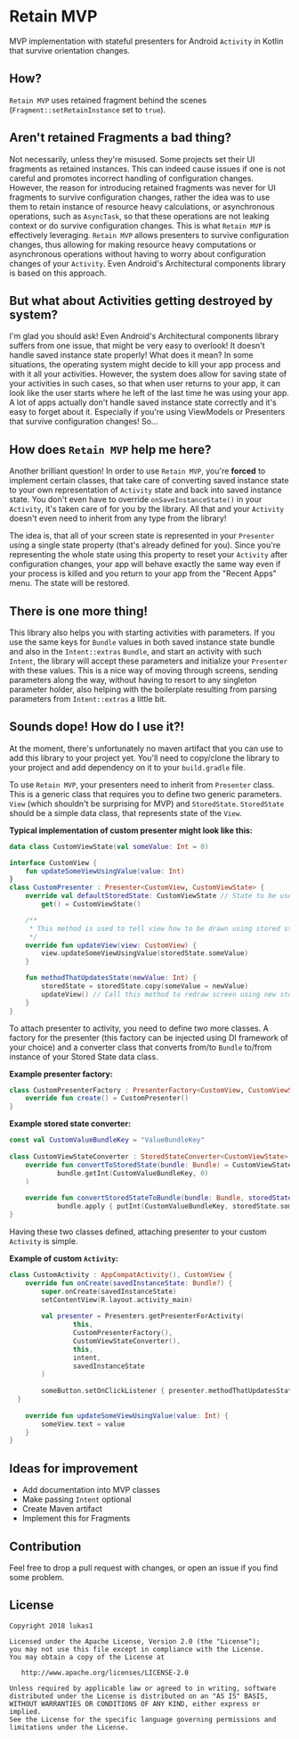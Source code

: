 
# Retain MVP
  
MVP implementation with stateful presenters for Android `Activity` in Kotlin that survive orientation changes.

## How?
`Retain MVP` uses retained fragment behind the scenes (`Fragment::setRetainInstance` set to `true`).

## Aren't retained Fragments a bad thing?
Not necessarily, unless they're misused. Some projects set their UI fragments as retained instances. This can indeed cause issues if one is not careful and promotes incorrect handling of configuration changes. However, the reason for introducing retained fragments was never for UI fragments to survive configuration changes, rather the idea was to use them to retain instance of resource heavy calculations, or asynchronous operations, such as `AsyncTask`, so that these operations are not leaking context or do survive configuration changes. This is what `Retain MVP` is effectively leveraging. `Retain MVP` allows presenters to survive configuration changes, thus allowing for making resource heavy computations or asynchronous operations without having to worry about configuration changes of your `Activity`. Even Android's Architectural components library is based on this approach.

## But what about Activities getting destroyed by system?
I'm glad you should ask! Even Android's Architectural components library suffers from one issue, that might be very easy to overlook! It doesn't handle saved instance state properly! What does it mean? In some situations, the operating system might decide to kill your app process and with it all your activities. However, the system does allow for saving state of your activities in such cases, so that when user returns to your app, it can look like the user starts where he left of the last time he was using your app. A lot of apps actually don't handle saved instance state correctly and it's easy to forget about it. Especially if you're using ViewModels or Presenters that survive configuration changes! So... 

## How does `Retain MVP` help me here? 
Another brilliant question! In order to use `Retain MVP`, you're **forced** to implement certain classes, that take care of converting saved instance state to your own representation of `Activity` state and back into saved instance state. You don't even have to override `onSaveInstanceState()` in your `Activity`, it's taken care of for you by the library. All that and your `Activity` doesn't even need to inherit from any type from the library!

The idea is, that all of your screen state is represented in your `Presenter` using a single state property (that's already defined for you). Since you're representing the whole state using this property to reset your `Activity` after configuration changes, your app will behave exactly the same way even if your process is killed and you return to your app from the "Recent Apps" menu. The state will be restored.

## There is one more thing!
This library also helps you with starting activities with parameters. If you use the same keys for `Bundle` values in both saved instance state bundle and also in the `Intent::extras` `Bundle`,  and start an activity with such `Intent`, the library will accept these parameters and initialize your `Presenter` with these values. This is a nice way of moving through screens, sending parameters along the way, without having to resort to any singleton parameter holder, also helping with the boilerplate resulting from parsing parameters from `Intent::extras` a little bit.

## Sounds dope! How do I use it?!
At the moment, there's unfortunately no maven artifact that you can use to add this library to your project yet. You'll need to copy/clone the library to your project and add dependency on it to your `build.gradle` file.

To use `Retain MVP`, your presenters need to inherit from `Presenter` class. This is a generic class that requires you to define two generic parameters. `View` (which shouldn't be surprising for MVP) and `StoredState`. `StoredState` should be a simple data class, that represents state of the `View`. 

**Typical implementation of custom presenter might look like this:**

```kotlin
data class CustomViewState(val someValue: Int = 0)

interface CustomView {
    fun updateSomeViewUsingValue(value: Int)
}
class CustomPresenter : Presenter<CustomView, CustomViewState> {
    override val defaultStoredState: CustomViewState // State to be used as default  
        get() = CustomViewState()

    /**
     * This method is used to tell view how to be drawn using stored state
     */
    override fun updateView(view: CustomView) {
        view.updateSomeViewUsingValue(storedState.someValue)
    }

    fun methodThatUpdatesState(newValue: Int) {
        storedState = storedState.copy(someValue = newValue)
        updateView() // Call this method to redraw screen using new stored state
    }
}
```

To attach presenter to activity, you need to define two more classes. A factory for the presenter (this factory can be injected using DI framework of your choice) and a converter class that converts from/to `Bundle` to/from instance of your Stored State data class.

**Example presenter factory:**
```kotlin
class CustomPresenterFactory : PresenterFactory<CustomView, CustomViewState, CustomPresenter> {  
    override fun create() = CustomPresenter()  
}
```

**Example stored state converter:**
```kotlin
const val CustomValueBundleKey = "ValueBundleKey"  
  
class CustomViewStateConverter : StoredStateConverter<CustomViewState> {  
    override fun convertToStoredState(bundle: Bundle) = CustomViewState(  
            bundle.getInt(CustomValueBundleKey, 0)  
    )  
  
    override fun convertStoredStateToBundle(bundle: Bundle, storedState: CustomViewState) =  
            bundle.apply { putInt(CustomValueBundleKey, storedState.someValue) }  
}
```

Having these two classes defined, attaching presenter to your custom `Activity` is simple. 

**Example of custom `Activity`:**

```kotlin
class CustomActivity : AppCompatActivity(), CustomView {  
    override fun onCreate(savedInstanceState: Bundle?) {  
        super.onCreate(savedInstanceState)  
        setContentView(R.layout.activity_main)  
  
        val presenter = Presenters.getPresenterForActivity(  
                this,  
                CustomPresenterFactory(),  
                CustomViewStateConverter(),  
                this,  
                intent,  
                savedInstanceState  
        )  
  
        someButton.setOnClickListener { presenter.methodThatUpdatesState() }
  }  
  
    override fun updateSomeViewUsingValue(value: Int) {  
        someView.text = value
    }
}
```

## Ideas for improvement
* Add documentation into MVP classes
* Make passing `Intent` optional
* Create Maven artifact
* Implement this for Fragments

## Contribution
Feel free to drop a pull request with changes, or open an issue if you find some problem.

## License
```
Copyright 2018 lukas1

Licensed under the Apache License, Version 2.0 (the "License");
you may not use this file except in compliance with the License.
You may obtain a copy of the License at

   http://www.apache.org/licenses/LICENSE-2.0

Unless required by applicable law or agreed to in writing, software
distributed under the License is distributed on an "AS IS" BASIS,
WITHOUT WARRANTIES OR CONDITIONS OF ANY KIND, either express or implied.
See the License for the specific language governing permissions and
limitations under the License.
```